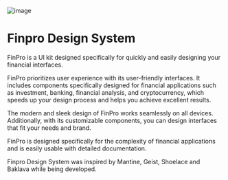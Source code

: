![image](https://user-images.githubusercontent.com/57464067/226365631-a6b645e5-e2b1-4d74-855a-dc871eef8e8a.png)

# Finpro Design System

FinPro is a UI kit designed specifically for quickly and easily designing your financial interfaces.

FinPro prioritizes user experience with its user-friendly interfaces. It includes components specifically designed for financial applications such as investment, banking, financial analysis, and cryptocurrency, which speeds up your design process and helps you achieve excellent results.

The modern and sleek design of FinPro works seamlessly on all devices. Additionally, with its customizable components, you can design interfaces that fit your needs and brand.

FinPro is designed specifically for the complexity of financial applications and is easily usable with detailed documentation.

Finpro Design System was inspired by Mantine, Geist, Shoelace and Baklava while being developed.